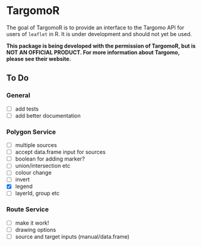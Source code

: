 
<!-- README.md is generated from README.Rmd. Please edit that file -->

# TargomoR

The goal of TargomoR is to provide an interface to the Targomo API for
users of `leaflet` in R. It is under development and should not yet be
used.

**This package is being developed with the permission of TargomoR, but
is NOT AN OFFICIAL PRODUCT. For more information about Targomo, please
see their website.**

## To Do

### General

  - [ ] add tests
  - [ ] add better documentation

### Polygon Service

  - [ ] multiple sources
  - [ ] accept data.frame input for sources
  - [ ] boolean for adding marker?
  - [ ] union/intersection etc
  - [ ] colour change
  - [ ] invert
  - [x] legend
  - [ ] layerId, group etc

### Route Service

  - [ ] make it work\!
  - [ ] drawing options
  - [ ] source and target inputs (manual/data.frame)
